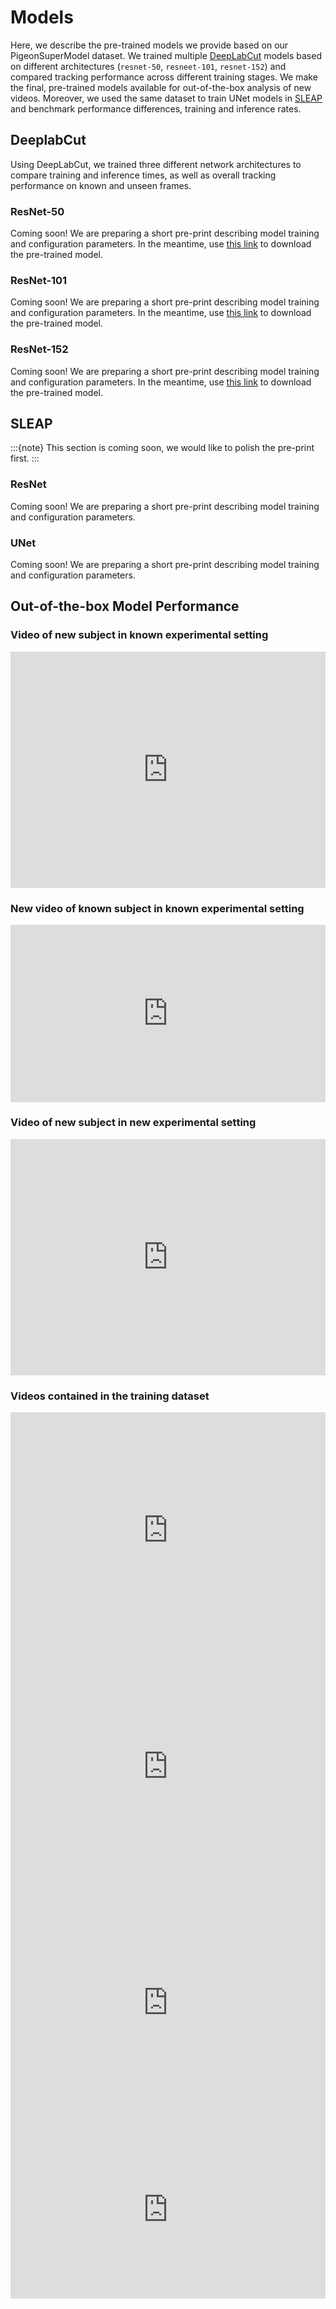# Models

Here, we describe the pre-trained models we provide based on our PigeonSuperModel dataset. We trained multiple [DeepLabCut](https://deeplabcut.github.io/DeepLabCut) models based on different architectures (`resnet-50`, `resneet-101`, `resnet-152`) and compared tracking performance across different training stages. We make the final, pre-trained models available for out-of-the-box analysis of new videos. Moreover, we used the same dataset to train UNet models in [SLEAP](https://sleap.ai/) and benchmark performance differences, training and inference rates.

## DeeplabCut

Using DeepLabCut, we trained three different network architectures to compare training and inference times, as well as overall tracking performance on known and unseen frames.

### ResNet-50

Coming soon! We are preparing a short pre-print describing model training and configuration parameters. In the meantime, use [this link](https://gitlab.ruhr-uni-bochum.de/ikn/pigeonsupermodel/-/tree/main/models/DeepLabCut) to download the pre-trained model.

### ResNet-101

Coming soon! We are preparing a short pre-print describing model training and configuration parameters. In the meantime, use [this link](https://gitlab.ruhr-uni-bochum.de/ikn/pigeonsupermodel/-/tree/main/models/DeepLabCut) to download the pre-trained model.

### ResNet-152

Coming soon! We are preparing a short pre-print describing model training and configuration parameters. In the meantime, use [this link](https://gitlab.ruhr-uni-bochum.de/ikn/pigeonsupermodel/-/tree/main/models/DeepLabCut) to download the pre-trained model.

## SLEAP

:::{note}
This section is coming soon, we would like to polish the pre-print first.
:::

### ResNet

Coming soon! We are preparing a short pre-print describing model training and configuration parameters.

### UNet

Coming soon! We are preparing a short pre-print describing model training and configuration parameters.

## Out-of-the-box Model Performance

### Video of new subject in known experimental setting

<div><div style="left: 0; width: 100%; height: 0; position: relative; padding-bottom: 75%;"><figure style="left: 0; width: 100%; height: 0; position: relative; padding-bottom: 75%; margin-block-end: 0; margin-block-start: 0; margin-inline-start: 0; margin-inline-end: 0;" ><iframe id="pv_XMt0xhgi" src="https://media.publit.io/file/NewSubject_HexagonalArenaDLC_resnet152_PigeonSuperModel_filtered_labeled.html?player=none" scrolling="no" style="border: 0; top: 0; left: 0; width: 100%; height: 100%; position: absolute; overflow:hidden;" allowfullscreen="true" webkitallowfullscreen="true" mozallowfullscreen="true" ></iframe></figure></div></div>

### New video of known subject in known experimental setting

<div><div style="left: 0; width: 100%; height: 0; position: relative; padding-bottom: 56.25%;"><figure style="left: 0; width: 100%; height: 0; position: relative; padding-bottom: 56.25%; margin-block-end: 0; margin-block-start: 0; margin-inline-start: 0; margin-inline-end: 0;" ><iframe id="pv_TsTGRsq9" src="https://media.publit.io/file/NewSession_VirtualRealityDLC_resnet152_PigeonSuperModel_filtered_labeled.html?player=none" scrolling="no" style="border: 0; top: 0; left: 0; width: 100%; height: 100%; position: absolute; overflow:hidden;" allowfullscreen="true" webkitallowfullscreen="true" mozallowfullscreen="true" ></iframe></figure></div></div>

### Video of new subject in new experimental setting

<div><div style="left: 0; width: 100%; height: 0; position: relative; padding-bottom: 75%;"><figure style="left: 0; width: 100%; height: 0; position: relative; padding-bottom: 75%; margin-block-end: 0; margin-block-start: 0; margin-inline-start: 0; margin-inline-end: 0;" ><iframe id="pv_4qMwd8w9" src="https://media.publit.io/file/NewExperiment_ForagingPlatformDLC_resnet152_PigeonSuperModel_filtered_labeled.html?player=none" scrolling="no" style="border: 0; top: 0; left: 0; width: 100%; height: 100%; position: absolute; overflow:hidden;" allowfullscreen="true" webkitallowfullscreen="true" mozallowfullscreen="true" ></iframe></figure></div></div>

### Videos contained in the training dataset

<div><div style="left: 0; width: 100%; height: 0; position: relative; padding-bottom: 75%;"><figure style="left: 0; width: 100%; height: 0; position: relative; padding-bottom: 75%; margin-block-end: 0; margin-block-start: 0; margin-inline-start: 0; margin-inline-end: 0;" ><iframe id="pv_dA5aMVfd" src="https://media.publit.io/file/FromTrainingset_VirtualRealityDLC_resnet152_PigeonSuperModel_filtered_labeled.html?player=none" scrolling="no" style="border: 0; top: 0; left: 0; width: 100%; height: 100%; position: absolute; overflow:hidden;" allowfullscreen="true" webkitallowfullscreen="true" mozallowfullscreen="true" ></iframe></figure></div></div>

<div><div style="left: 0; width: 100%; height: 0; position: relative; padding-bottom: 75%;"><figure style="left: 0; width: 100%; height: 0; position: relative; padding-bottom: 75%; margin-block-end: 0; margin-block-start: 0; margin-inline-start: 0; margin-inline-end: 0;" ><iframe id="pv_3317D62w" src="https://media.publit.io/file/FromTrainingset_HexagonalArenaDLC_resnet152_PigeonSuperModel_filtered_labeled.html?player=none" scrolling="no" style="border: 0; top: 0; left: 0; width: 100%; height: 100%; position: absolute; overflow:hidden;" allowfullscreen="true" webkitallowfullscreen="true" mozallowfullscreen="true" ></iframe></figure></div></div>

<div><div style="left: 0; width: 100%; height: 0; position: relative; padding-bottom: 75%;"><figure style="left: 0; width: 100%; height: 0; position: relative; padding-bottom: 75%; margin-block-end: 0; margin-block-start: 0; margin-inline-start: 0; margin-inline-end: 0;" ><iframe id="pv_mZXNocfX" src="https://media.publit.io/file/FromTrainingset_ImagingSkinnerboxDLC_resnet152_PigeonSuperModel_filtered_labeled.html?player=none" scrolling="no" style="border: 0; top: 0; left: 0; width: 100%; height: 100%; position: absolute; overflow:hidden;" allowfullscreen="true" webkitallowfullscreen="true" mozallowfullscreen="true" ></iframe></figure></div></div>

<div><div style="left: 0; width: 100%; height: 0; position: relative; padding-bottom: 56.25%;"><figure style="left: 0; width: 100%; height: 0; position: relative; padding-bottom: 56.25%; margin-block-end: 0; margin-block-start: 0; margin-inline-start: 0; margin-inline-end: 0;" ><iframe id="pv_fhitgNqa" src="https://media.publit.io/file/FromTrainingset_StopSignalParadigmDLC_resnet152_PigeonSuperModel_filtered_labeled.html?player=none" scrolling="no" style="border: 0; top: 0; left: 0; width: 100%; height: 100%; position: absolute; overflow:hidden;" allowfullscreen="true" webkitallowfullscreen="true" mozallowfullscreen="true" ></iframe></figure></div></div>
